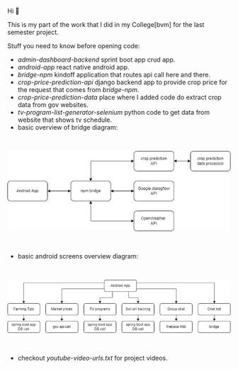 Hi 👋

This is my part of the work that I did in my College[bvm] for the last semester project.

Stuff you need to know before opening code:

* _admin-dashboard-backend_ sprint boot app crud app.
* _android-app_ react native android app.
* _bridge-npm_ kindoff application that routes api call here and there.
* _crop-price-prediction-api_ django backend app to provide crop price for the request that comes from _bridge-npm_.
* _crop-price-prediction-data_ place where I added code do extract crop data from gov websites.
* _tv-program-list-generator-selenium_ python code to get data from website that shows tv schedule.
* basic overview of bridge diagram:

<br/>

![](bridge-overview.png)

<br/>

* basic android screens overview diagram:

<br/>

![](android-app-screens.png)

<br/>

- checkout _youtube-video-urls.txt_ for project videos.
